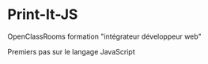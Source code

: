 # Print-It-JS

OpenClassRooms formation "intégrateur développeur web"

Premiers pas sur le langage JavaScript
